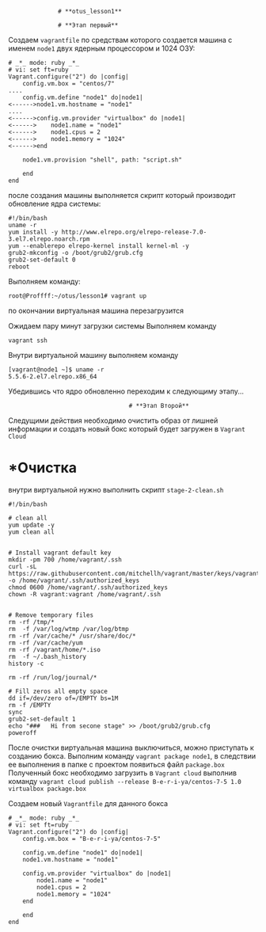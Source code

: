                   # **otus_lesson1**

                  # **Этап первый**

Создаем `vagrantfile` по средствам которого создается машина с именем `node1`
двух ядерным процессором и 1024 ОЗУ:

```
# _*_ mode: ruby _*_
# vi: set ft=ruby
Vagrant.configure("2") do |config|
    config.vm.box = "centos/7"
....
    config.vm.define "node1" do|node1|
<------>node1.vm.hostname = "node1"
....
<------>config.vm.provider "virtualbox" do |node1|
<------>    node1.name = "node1"
<------>    node1.cpus = 2
<------>    node1.memory = "1024"
<------>end

    node1.vm.provision "shell", path: "script.sh"

    end
end
```

после создания машины выполняется скрипт 
который производит обновление ядра системы:

```
#!/bin/bash
uname -r
yum install -y http://www.elrepo.org/elrepo-release-7.0-3.el7.elrepo.noarch.rpm
yum --enablerepo elrepo-kernel install kernel-ml -y
grub2-mkconfig -o /boot/grub2/grub.cfg
grub2-set-default 0
reboot
```

Выполняем команду:
```
root@Proffff:~/otus/lesson1# vagrant up
```
по окончании виртуальная машина перезагрузится



Ожидаем пару минут загрузки системы
Выполняем команду 
```
vagrant ssh
```

Внутри виртуальной машину выполняем команду 
```
[vagrant@node1 ~]$ uname -r
5.5.6-2.el7.elrepo.x86_64
```
Убедившись что ядро обновленно переходим к следующиму этапу...


                                      # **Этап Второй**

Следущими действия необходимо очистить образ от лишней информации и создать
новый бокс который будет загружен в `Vagrant Cloud`

# *Очистка

внутри виртуальной нужно выполнить скрипт `stage-2-clean.sh`


```
#!/bin/bash

# clean all
yum update -y
yum clean all


# Install vagrant default key
mkdir -pm 700 /home/vagrant/.ssh
curl -sL https://raw.githubusercontent.com/mitchellh/vagrant/master/keys/vagrant.pub -o /home/vagrant/.ssh/authorized_keys
chmod 0600 /home/vagrant/.ssh/authorized_keys
chown -R vagrant:vagrant /home/vagrant/.ssh


# Remove temporary files
rm -rf /tmp/*
rm  -f /var/log/wtmp /var/log/btmp
rm -rf /var/cache/* /usr/share/doc/*
rm -rf /var/cache/yum
rm -rf /vagrant/home/*.iso
rm  -f ~/.bash_history
history -c

rm -rf /run/log/journal/*

# Fill zeros all empty space
dd if=/dev/zero of=/EMPTY bs=1M
rm -f /EMPTY
sync
grub2-set-default 1
echo "###   Hi from secone stage" >> /boot/grub2/grub.cfg
poweroff
```

После очистки виртуальная машина выключиться, можно приступать к созданию бокса.
Выполним команду `vagrant package node1`, в следствии ее выполнения в папке с проектом появиться файл `package.box`
Полученный бокс необходимо загрузить в `Vagrant cloud`
выполнив команду  `vagrant cloud publish --release B-e-r-i-ya/centos-7-5 1.0 virtualbox package.box `


Создаем новый `Vagrantfile` для данного бокса

```
# _*_ mode: ruby _*_
# vi: set ft=ruby
Vagrant.configure("2") do |config|
    config.vm.box = "B-e-r-i-ya/centos-7-5"

    config.vm.define "node1" do|node1|
	node1.vm.hostname = "node1"

	config.vm.provider "virtualbox" do |node1|
	    node1.name = "node1"
	    node1.cpus = 2
	    node1.memory = "1024"
	end

    end
end
```



